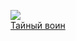 ![](/books/fantasy_fight/Мария%20Васильевна%20Семёнова/Тайный%20воин.jpg)  
[Тайный воин](/books/fantasy_fight/Мария%20Васильевна%20Семёнова/Тайный%20воин)
